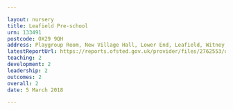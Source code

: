 ```yaml
---

layout: nursery
title: Leafield Pre-school
urn: 133491
postcode: OX29 9QH
address: Playgroup Room, New Village Hall, Lower End, Leafield, Witney, Oxfordshire, OX29 9QH
latestReportUrl: https://reports.ofsted.gov.uk/provider/files/2762553/urn/133491.pdf
teaching: 2
development: 2
leadership: 2
outcomes: 2
overall: 2
date: 5 March 2018

---
```

